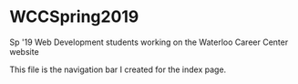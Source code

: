 # WCCSpring2019
Sp '19 Web Development students working on the Waterloo Career Center website

This file is the navigation bar I created for the index page.
